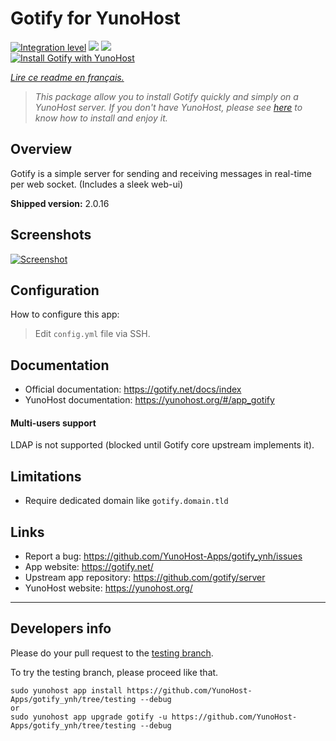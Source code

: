 # Gotify for YunoHost

[![Integration level](https://dash.yunohost.org/integration/gotify.svg)](https://dash.yunohost.org/appci/app/gotify) ![](https://ci-apps.yunohost.org/ci/badges/gotify.status.svg) ![](https://ci-apps.yunohost.org/ci/badges/gotify.maintain.svg)  
[![Install Gotify with YunoHost](https://install-app.yunohost.org/install-with-yunohost.png)](https://install-app.yunohost.org/?app=gotify)

*[Lire ce readme en français.](./README_fr.md)*

> *This package allow you to install Gotify quickly and simply on a YunoHost server.
If you don't have YunoHost, please see [here](https://yunohost.org/#/install) to know how to install and enjoy it.*

## Overview
Gotify is a simple server for sending and receiving messages in real-time per web socket. (Includes a sleek web-ui)

**Shipped version:** 2.0.16

## Screenshots

[![Screenshot](https://raw.githubusercontent.com/gotify/server/master/ui.png)](https://github.com/gotify/server)

## Configuration

How to configure this app:
> Edit `config.yml` file via SSH.

## Documentation

 * Official documentation: https://gotify.net/docs/index
 * YunoHost documentation: https://yunohost.org/#/app_gotify

#### Multi-users support

LDAP is not supported (blocked until Gotify core upstream implements it).

## Limitations

 * Require dedicated domain like `gotify.domain.tld`

## Links

 * Report a bug: https://github.com/YunoHost-Apps/gotify_ynh/issues
 * App website: https://gotify.net/
 * Upstream app repository: https://github.com/gotify/server
 * YunoHost website: https://yunohost.org/

---

## Developers info

Please do your pull request to the [testing branch](https://github.com/YunoHost-Apps/gotify_ynh/tree/testing).

To try the testing branch, please proceed like that.
```
sudo yunohost app install https://github.com/YunoHost-Apps/gotify_ynh/tree/testing --debug
or
sudo yunohost app upgrade gotify -u https://github.com/YunoHost-Apps/gotify_ynh/tree/testing --debug
```
